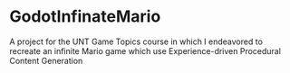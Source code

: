 # GodotInfinateMario
A project for the UNT Game Topics course in which I endeavored to recreate an infinite Mario game which use Experience-driven Procedural Content Generation 
